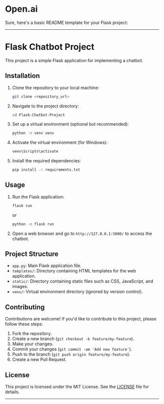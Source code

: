 # Open.ai
Sure, here's a basic README template for your Flask project:

---

# Flask Chatbot Project

This project is a simple Flask application for implementing a chatbot.

## Installation

1. Clone the repository to your local machine:

    ```bash
    git clone <repository_url>
    ```

2. Navigate to the project directory:

    ```bash
    cd Flask-Chatbot-Project
    ```

3. Set up a virtual environment (optional but recommended):

    ```bash
    python -m venv venv
    ```

4. Activate the virtual environment (for Windows):

    ```bash
    venv\Scripts\activate
    ```

5. Install the required dependencies:

    ```bash
    pip install -r requirements.txt
    ```

## Usage

1. Run the Flask application:

    ```bash
    flask run
    ```

   or

    ```bash
    python -m flask run
    ```

2. Open a web browser and go to `http://127.0.0.1:5000/` to access the chatbot.

## Project Structure

- `app.py`: Main Flask application file.
- `templates/`: Directory containing HTML templates for the web application.
- `static/`: Directory containing static files such as CSS, JavaScript, and images.
- `venv/`: Virtual environment directory (ignored by version control).

## Contributing

Contributions are welcome! If you'd like to contribute to this project, please follow these steps:

1. Fork the repository.
2. Create a new branch (`git checkout -b feature/my-feature`).
3. Make your changes.
4. Commit your changes (`git commit -am 'Add new feature'`).
5. Push to the branch (`git push origin feature/my-feature`).
6. Create a new Pull Request.

## License

This project is licensed under the MIT License. See the [LICENSE](LICENSE) file for details.

---
